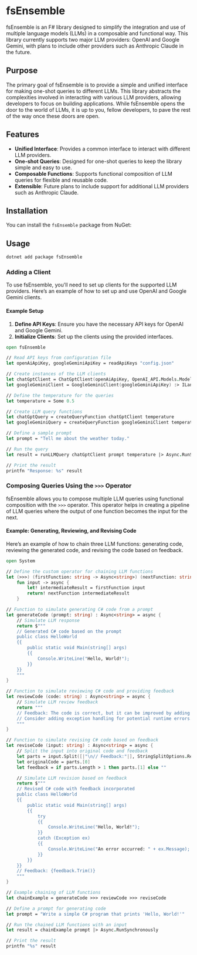 # fsEnsemble

fsEnsemble is an F# library designed to simplify the integration and use of multiple language models (LLMs) in a composable and functional way. This library currently supports two major LLM providers: OpenAI and Google Gemini, with plans to include other providers such as Anthropic Claude in the future.

## Purpose

The primary goal of fsEnsemble is to provide a simple and unified interface for making one-shot queries to different LLMs. This library abstracts the complexities involved in interacting with various LLM providers, allowing developers to focus on building applications. While fsEnsemble opens the door to the world of LLMs, it is up to you, fellow developers, to pave the rest of the way once these doors are open.

## Features

- **Unified Interface**: Provides a common interface to interact with different LLM providers.
- **One-shot Queries**: Designed for one-shot queries to keep the library simple and easy to use.
- **Composable Functions**: Supports functional composition of LLM queries for flexible and reusable code.
- **Extensible**: Future plans to include support for additional LLM providers such as Anthropic Claude.

## Installation

You can install the `fsEnsemble` package from NuGet:

## Usage
```bash
dotnet add package fsEnsemble
```
### Adding a Client

To use fsEnsemble, you'll need to set up clients for the supported LLM providers. Here’s an example of how to set up and use OpenAI and Google Gemini clients.

#### Example Setup

1. **Define API Keys**: Ensure you have the necessary API keys for OpenAI and Google Gemini.
2. **Initialize Clients**: Set up the clients using the provided interfaces.

```fsharp
open fsEnsemble

// Read API keys from configuration file
let openAiApiKey, googleGeminiApiKey = readApiKeys "config.json"

// Create instances of the LLM clients
let chatGptClient = ChatGptClient(openAiApiKey, OpenAI_API.Models.Model.ChatGPT3_5Turbo) :> ILanguageModelClient
let googleGeminiClient = GoogleGeminiClient(googleGeminiApiKey) :> ILanguageModelClient

// Define the temperature for the queries
let temperature = Some 0.5

// Create LLM query functions
let chatGptQuery = createQueryFunction chatGptClient temperature
let googleGeminiQuery = createQueryFunction googleGeminiClient temperature

// Define a sample prompt
let prompt = "Tell me about the weather today."

// Run the query
let result = runLLMQuery chatGptClient prompt temperature |> Async.RunSynchronously

// Print the result
printfn "Response: %s" result
```

### Composing Queries Using the `>>>` Operator

fsEnsemble allows you to compose multiple LLM queries using functional composition with the `>>>` operator. This operator helps in creating a pipeline of LLM queries where the output of one function becomes the input for the next.

#### Example: Generating, Reviewing, and Revising Code

Here’s an example of how to chain three LLM functions: generating code, reviewing the generated code, and revising the code based on feedback.

```fsharp
open System

// Define the custom operator for chaining LLM functions
let (>>>) (firstFunction: string -> Async<string>) (nextFunction: string -> Async<string>) =
    fun input -> async {
        let! intermediateResult = firstFunction input
        return! nextFunction intermediateResult
    }

// Function to simulate generating C# code from a prompt
let generateCode (prompt: string) : Async<string> = async {
    // Simulate LLM response
    return $"""
    // Generated C# code based on the prompt
    public class HelloWorld
    {{
        public static void Main(string[] args)
        {{
            Console.WriteLine("Hello, World!");
        }}
    }}
    """
}

// Function to simulate reviewing C# code and providing feedback
let reviewCode (code: string) : Async<string> = async {
    // Simulate LLM review feedback
    return """
    // Feedback: The code is correct, but it can be improved by adding error handling and comments.
    // Consider adding exception handling for potential runtime errors.
    """
}

// Function to simulate revising C# code based on feedback
let reviseCode (input: string) : Async<string> = async {
    // Split the input into original code and feedback
    let parts = input.Split([|"\n// Feedback:"|], StringSplitOptions.RemoveEmptyEntries)
    let originalCode = parts.[0]
    let feedback = if parts.Length > 1 then parts.[1] else ""

    // Simulate LLM revision based on feedback
    return $"""
    // Revised C# code with feedback incorporated
    public class HelloWorld
    {{
        public static void Main(string[] args)
        {{
            try
            {{
                Console.WriteLine("Hello, World!");
            }}
            catch (Exception ex)
            {{
                Console.WriteLine("An error occurred: " + ex.Message);
            }}
        }}
    }}
    // Feedback: {feedback.Trim()}
    """
}

// Example chaining of LLM functions
let chainExample = generateCode >>> reviewCode >>> reviseCode

// Define a prompt for generating code
let prompt = "Write a simple C# program that prints 'Hello, World!'"

// Run the chained LLM functions with an input
let result = chainExample prompt |> Async.RunSynchronously

// Print the result
printfn "%s" result
```